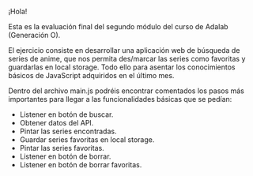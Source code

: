 ¡Hola!

Esta es la evaluación final del segundo módulo del curso de Adalab (Generación O).

El ejercicio consiste en desarrollar una aplicación web de búsqueda de series de anime, que nos permita des/marcar las series como favoritas y guardarlas en local storage. Todo ello para asentar los conocimientos básicos de JavaScript adquiridos en el último mes.

Dentro del archivo main.js podréis encontrar comentados los pasos más importantes para llegar a las funcionalidades básicas que se pedían: 
- Listener en botón de buscar.
- Obtener datos del API.
- Pintar las series encontradas.
- Guardar series favoritas en local storage.
- Pintar las series favoritas.
- Listener en botón de borrar.
- Listener en botón de borrar favoritas.
